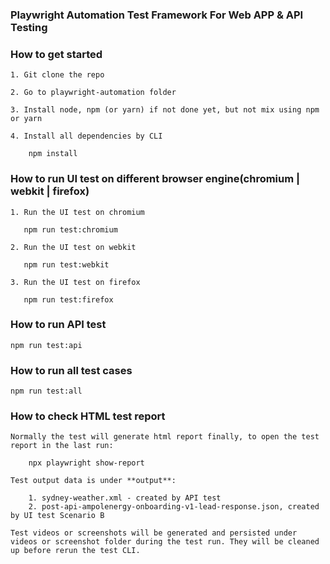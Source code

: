 ### Playwright Automation Test Framework For Web APP & API Testing


### How to get started
    1. Git clone the repo
   
    2. Go to playwright-automation folder

    3. Install node, npm (or yarn) if not done yet, but not mix using npm or yarn

    4. Install all dependencies by CLI
   
        npm install


### How to run UI test on different browser engine(chromium | webkit | firefox)
  
    1. Run the UI test on chromium
   
       npm run test:chromium
  
    2. Run the UI test on webkit
   
       npm run test:webkit

    3. Run the UI test on firefox
   
       npm run test:firefox

### How to run API test

    npm run test:api

### How to run all test cases
   
    npm run test:all  

    
### How to check HTML test report
    Normally the test will generate html report finally, to open the test report in the last run:
      
        npx playwright show-report

    Test output data is under **output**:

        1. sydney-weather.xml - created by API test
        2. post-api-ampolenergy-onboarding-v1-lead-response.json, created by UI test Scenario B

    Test videos or screenshots will be generated and persisted under videos or screenshot folder during the test run. They will be cleaned up before rerun the test CLI.
